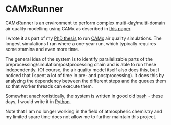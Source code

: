 # CAMxRunner

CAMxRunner is an environment to perform complex multi-day/multi-domain air quality modelling using CAMx
as described in [this paper](http://www.researchgate.net/publication/232724998_CAMxRunner_a_modular_framework_for_efficient_chemical_transport_modelling).

I wrote it as part of my [PhD thesis](http://e-collection.library.ethz.ch/view/eth:6759) to run [CAMx](http://www.camx.com/) air quality simulations.
The longest simulations I ran where a one-year run, which typically requires some stamina and even more time.

The general idea of the system is to identify parallelizable parts of the preprocessing/simulation/postprocessing chain and is able to run these independently.
(Of course, the air quality model itself also does this, but I noticed that I spent a lot of time in pre- and postprocessing).
It does this by analyzing the dependency between the different steps and the queues them so that worker threads can execute them.

Somewhat anachronistically, the system is written in good old [bash](http://www.tldp.org/LDP/abs/html/) - these days, I would write it in [Python](https://www.python.org/).

Note that I am no longer working in the field of atmospheric chemistry and my limited spare time does not allow me to further maintain this project.

